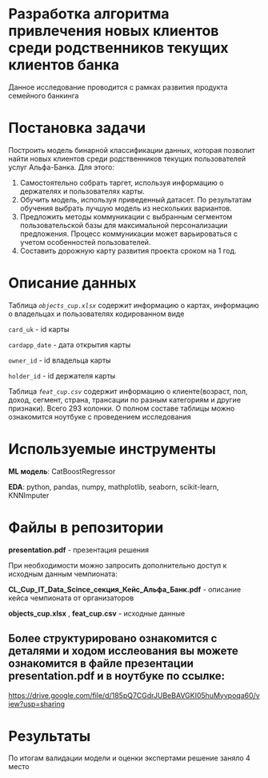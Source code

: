 # Разработка алгоритма привлечения новых клиентов среди родственников текущих клиентов банка

Данное исследование проводится с рамках развития продукта семейного банкинга

# Постановка задачи

Построить модель бинарной классификации данных, которая позволит
найти новых клиентов среди родственников текущих пользователей услуг
Альфа-Банка.
Для этого:
1. Самостоятельно собрать таргет, используя информацию о держателях
и пользователях карты.
2. Обучить модель, используя приведенный датасет. По результатам обучения выбрать лучшую модель из нескольких вариантов.
3. Предложить методы коммуникации с выбранным сегментом пользовательской базы для максимальной персонализации предложения.
Процесс коммуникации может варьироваться с учетом особенностей
пользователей.
4. Составить дорожную карту развития проекта сроком на 1 год.

# Описание данных

Таблица *`objects_cup.xlsx`* содержит информацию о картах, информацию о владельцах и пользователях кодированном виде

`card_uk` - id карты

`cardapp_date` - дата открытия карты

`owner_id` - id владельца карты

`holder_id` - id держателя карты

Таблица *`feat_cup.csv`* содержит информацию о клиенте(возраст, пол, доход, сегмент, страна, трансации по разным категориям и другие признаки). Всего 293 колонки. О полном составе таблицы можно ознакомится ноутбуке с проведением исследования


# Используемые инструменты

__ML модель__: CatBoostRegressor

__EDA__: python, pandas, numpy, mathplotlib, seaborn, scikit-learn, KNNImputer


# Файлы в репозитории

__presentation.pdf__ - презентация решения

При необходимости можно запросить дополнительно доступ к исходным данным чемпионата:

__CL_Cup_IT_Data_Scince_секция_Кейс_Альфа_Банк.pdf__ - описание кейса чемпионата от организаторов

__objects_cup.xlsx__ , __feat_cup.csv__ - исходные данные



## Более структурировано ознакомится с деталями и ходом исслеования вы можете ознакомится в файле презентации __presentation.pdf__ и в ноутбуке по ссылке:
https://drive.google.com/file/d/185pQ7CGdrJUBeBAVGKI05huMyvpoqa60/view?usp=sharing

# Результаты

По итогам валидации модели и оценки экспертами решение заняло 4 место 


